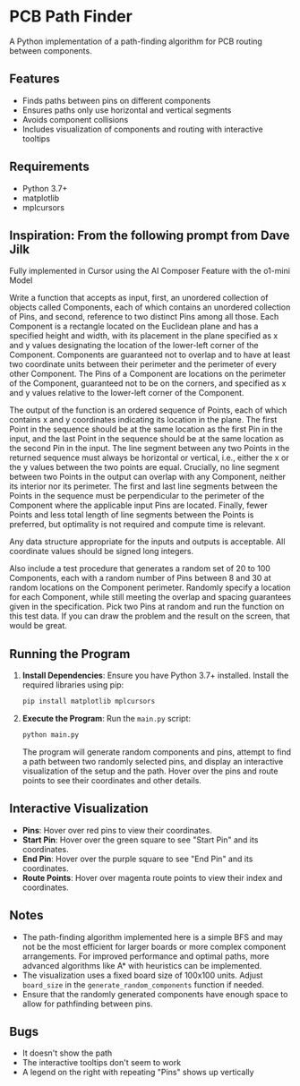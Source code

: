 # PCB Path Finder

A Python implementation of a path-finding algorithm for PCB routing between components.

## Features
- Finds paths between pins on different components
- Ensures paths only use horizontal and vertical segments
- Avoids component collisions
- Includes visualization of components and routing with interactive tooltips

## Requirements
- Python 3.7+
- matplotlib
- mplcursors

## Inspiration: From the following prompt from Dave Jilk

Fully implemented in Cursor using the AI Composer Feature with the o1-mini Model

Write a function that accepts as input, first, an unordered collection of objects called Components, each of which contains an unordered collection of Pins, and second, reference to two distinct Pins among all those. Each Component is a rectangle located on the Euclidean plane and has a specified height and width, with its placement in the plane specified as x and y values designating the location of the lower-left corner of the Component. Components are guaranteed not to overlap and to have at least two coordinate units between their perimeter and the perimeter of every other Component. The Pins of a Component are locations on the perimeter of the Component, guaranteed not to be on the corners, and specified as x and y values relative to the lower-left corner of the Component.

The output of the function is an ordered sequence of Points, each of which contains x and y coordinates indicating its location in the plane. The first Point in the sequence should be at the same location as the first Pin in the input, and the last Point in the sequence should be at the same location as the second Pin in the input. The line segment between any two Points in the returned sequence must always be horizontal or vertical, i.e., either the x or the y values between the two points are equal. Crucially, no line segment between two Points in the output can overlap with any Component, neither its interior nor its perimeter. The first and last line segments between the Points in the sequence must be perpendicular to the perimeter of the Component where the applicable input Pins are located. Finally, fewer Points and less total length of line segments between the Points is preferred, but optimality is not required and compute time is relevant.

Any data structure appropriate for the inputs and outputs is acceptable. All coordinate values should be signed long integers.

Also include a test procedure that generates a random set of 20 to 100 Components, each with a random number of Pins between 8 and 30 at random locations on the Component perimeter. Randomly specify a location for each Component, while still meeting the overlap and spacing guarantees given in the specification. Pick two Pins at random and run the function on this test data. If you can draw the problem and the result on the screen, that would be great.

## Running the Program

1. **Install Dependencies**:
    Ensure you have Python 3.7+ installed. Install the required libraries using pip:

    ```bash
    pip install matplotlib mplcursors
    ```
    
2. **Execute the Program**:
    Run the `main.py` script:

    ```bash
    python main.py
    ```

    The program will generate random components and pins, attempt to find a path between two randomly selected pins, and display an interactive visualization of the setup and the path. Hover over the pins and route points to see their coordinates and other details.

## Interactive Visualization

- **Pins**: Hover over red pins to view their coordinates.
- **Start Pin**: Hover over the green square to see "Start Pin" and its coordinates.
- **End Pin**: Hover over the purple square to see "End Pin" and its coordinates.
- **Route Points**: Hover over magenta route points to view their index and coordinates.

## Notes

- The path-finding algorithm implemented here is a simple BFS and may not be the most efficient for larger boards or more complex component arrangements. For improved performance and optimal paths, more advanced algorithms like A* with heuristics can be implemented.
- The visualization uses a fixed board size of 100x100 units. Adjust `board_size` in the `generate_random_components` function if needed.
- Ensure that the randomly generated components have enough space to allow for pathfinding between pins.

## Bugs
- It doesn't show the path
- The interactive tooltips don't seem to work
- A legend on the right with repeating "Pins" shows up vertically
